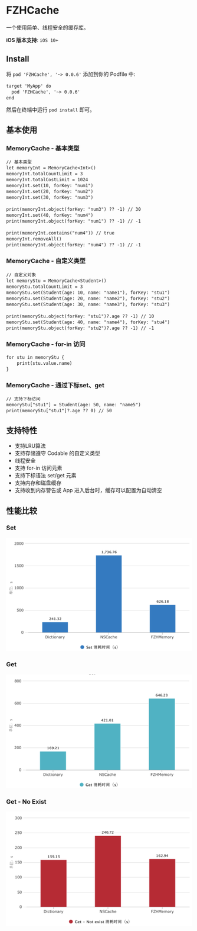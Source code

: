 # FZHCache
一个使用简单、线程安全的缓存库。


<b>iOS 版本支持</b>: `iOS 10+`

## Install

将 `pod 'FZHCache', '~> 0.0.6'` 添加到你的 Podfile 中:
```
target 'MyApp' do
  pod 'FZHCache', '~> 0.0.6'
end
```

然后在终端中运行 `pod install` 即可。

## 基本使用
### MemoryCache - 基本类型
```
// 基本类型
let memoryInt = MemoryCache<Int>()
memoryInt.totalCountLimit = 3
memoryInt.totalCostLimit = 1024
memoryInt.set(10, forKey: "num1")
memoryInt.set(20, forKey: "num2")
memoryInt.set(30, forKey: "num3")
        
print(memoryInt.object(forKey: "num3") ?? -1) // 30
memoryInt.set(40, forKey: "num4")
print(memoryInt.object(forKey: "num1") ?? -1) // -1
        
print(memoryInt.contains("num4")) // true
memoryInt.removeAll()
print(memoryInt.object(forKey: "num4") ?? -1) // -1
```
### MemoryCache - 自定义类型
```
// 自定义对象
let memoryStu = MemoryCache<Student>()
memoryStu.totalCountLimit = 3
memoryStu.set(Student(age: 10, name: "name1"), forKey: "stu1")
memoryStu.set(Student(age: 20, name: "name2"), forKey: "stu2")
memoryStu.set(Student(age: 30, name: "name3"), forKey: "stu3")
        
print(memoryStu.object(forKey: "stu1")?.age ?? -1) // 10
memoryStu.set(Student(age: 40, name: "name4"), forKey: "stu4")
print(memoryStu.object(forKey: "stu2")?.age ?? -1) // -1
```

### MemoryCache - for-in 访问
```
for stu in memoryStu {
    print(stu.value.name)
}
```

### MemoryCache - 通过下标set、get
```
// 支持下标访问
memoryStu["stu1"] = Student(age: 50, name: "name5")
print(memoryStu["stu1"]?.age ?? 0) // 50
```

## 支持特性
* 支持LRU算法
* 支持存储遵守 Codable 的自定义类型
* 线程安全
* 支持 for-in 访问元素
* 支持下标语法 set/get 元素
* 支持内存和磁盘缓存
* 支持收到内存警告或 App 进入后台时，缓存可以配置为自动清空

## 性能比较

### Set 
![set](https://github.com/fengzhihao123/FZHCache/blob/master/images/set.png)

### Get
![get](https://github.com/fengzhihao123/FZHCache/blob/master/images/get.png)

### Get - No Exist
![get - noexist](https://github.com/fengzhihao123/FZHCache/blob/master/images/get-noexist.png)
